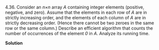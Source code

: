 4.36. Consider an *n×n* array *A* containing integer elements (positive, negative, and zero). 
Assume that the elements in each row of *A* are in strictly increasing order, and the elements 
of each column of *A* are in strictly decreasing order. (Hence there cannot be two zeroes in the 
same row or the same column.) Describe an efficient algorithm that counts the number of 
occurrences of the element *0* in *A*. Analyze its running time.

**Solution**
